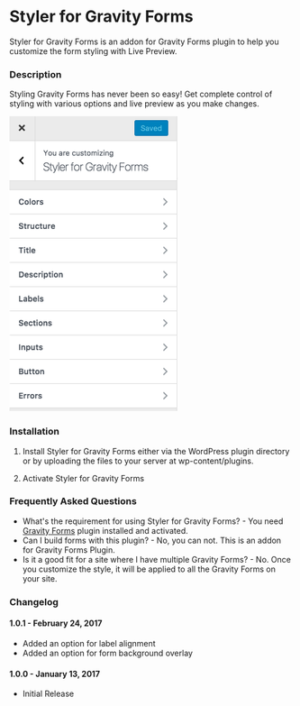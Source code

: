 # Styler for Gravity Forms
Styler for Gravity Forms is an addon for Gravity Forms plugin to help you customize the form styling with Live Preview.

### Description ###
Styling Gravity Forms has never been so easy!
Get complete control of styling with various options and live preview as you make changes.

![gravityforms styler](https://raw.githubusercontent.com/jainnidhi/gravity-form-styler/master/screenshot.png)

### Installation ###

1. Install Styler for Gravity Forms either via the WordPress plugin directory or by uploading the files to your server at wp-content/plugins.

2. Activate Styler for Gravity Forms

### Frequently Asked Questions ###
*   What's the requirement for using Styler for Gravity Forms? - You need [Gravity Forms](http://www.gravityforms.com/) plugin installed and activated.
*   Can I build forms with this plugin? - No, you can not. This is an addon for Gravity Forms Plugin.
*   Is it a good fit for a site where I have multiple Gravity Forms? - No. Once you customize the style, it will be applied to all the Gravity Forms on your site.

### Changelog ###

#### 1.0.1 - February 24, 2017 ####
*   Added an option for label alignment
*	Added an option for form background overlay

#### 1.0.0 - January 13, 2017 ####
*   Initial Release
